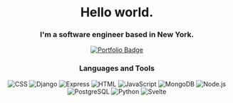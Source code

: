 <div id="header" align="center">
  <h1>Hello world.</h1>
  <h3>I'm a software engineer based in New York.</h3>
  <div id="badges">
    <a href="https://rzh90.netlify.app/">
      <img src="https://img.shields.io/badge/Portfolio-181818?style=for-the-badge&logo=google-chrome" alt="Portfolio Badge"/>
    </a>
  </div>
  
  <h3>Languages and Tools</h3>
  <img src="https://img.shields.io/badge/CSS-181818?style=for-the-badge&logo=css3" alt="CSS">
  <img src="https://img.shields.io/badge/Django-181818?style=for-the-badge&logo=django" alt="Django">
  <img src="https://img.shields.io/badge/Express-181818?style=for-the-badge&logo=express" alt="Express">
  <img src="https://img.shields.io/badge/HTML-181818?style=for-the-badge&logo=html5" alt="HTML">
  <img src="https://img.shields.io/badge/JavaScript-181818?style=for-the-badge&logo=javascript" alt="JavaScript">
  <img src="https://img.shields.io/badge/MongoDB-181818?style=for-the-badge&logo=mongodb" alt="MongoDB">
  <img src="https://img.shields.io/badge/Node.js-181818?style=for-the-badge&logo=nodedotjs" alt="Node.js">
  <img src="https://img.shields.io/badge/PostgreSQL-181818?style=for-the-badge&logo=postgresql" alt="PostgreSQL">
  <img src="https://img.shields.io/badge/Python-181818?style=for-the-badge&logo=python" alt="Python">
  <img src="https://img.shields.io/badge/Svelte-181818?style=for-the-badge&logo=svelte" alt="Svelte">
</div>
